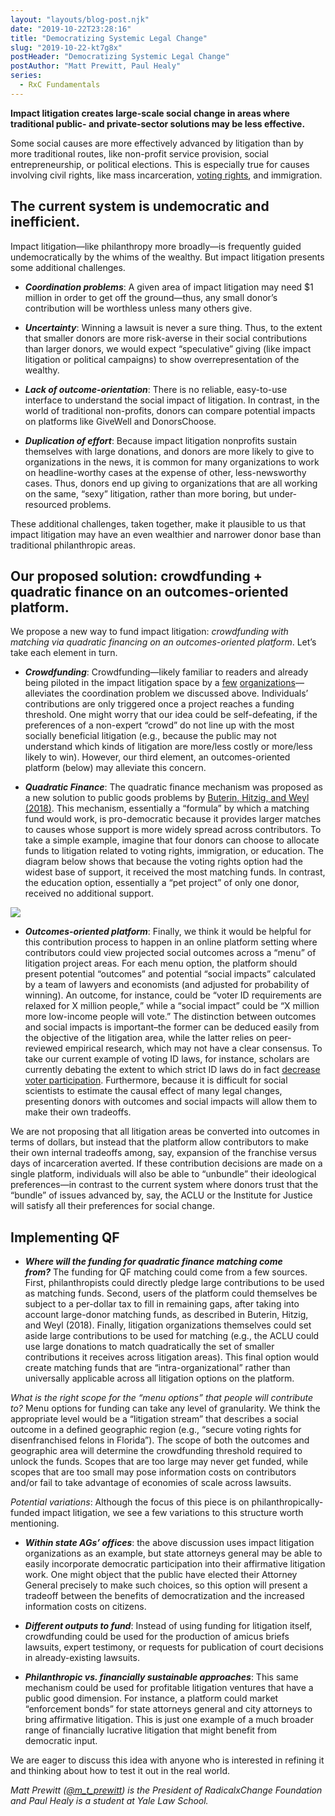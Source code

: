 ```yaml
---
layout: "layouts/blog-post.njk"
date: "2019-10-22T23:28:16"
title: "Democratizing Systemic Legal Change"
slug: "2019-10-22-kt7g8x"
postHeader: "Democratizing Systemic Legal Change"
postAuthor: "Matt Prewitt, Paul Healy"
series:
  - RxC Fundamentals
---
```


**Impact litigation creates large-scale social change in areas where traditional public- and private-sector solutions may be less effective.**

Some social causes are more effectively advanced by litigation than by more traditional routes, like non-profit service provision, social entrepreneurship, or political elections. This is especially true for causes involving civil rights, like mass incarceration, [voting rights](https://www.brennancenter.org/our-work/research-reports/state-voting-rights-litigation-march-2019), and immigration.

## The current system is undemocratic and inefficient.

Impact litigation—like philanthropy more broadly—is frequently guided undemocratically by the whims of the wealthy. But impact litigation presents some additional challenges.

- **_Coordination problems_**: A given area of impact litigation may need \$1 million in order to get off the ground—thus, any small donor’s contribution will be worthless unless many others give.

- **_Uncertainty_**: Winning a lawsuit is never a sure thing. Thus, to the extent that smaller donors are more risk-averse in their social contributions than larger donors, we would expect “speculative” giving (like impact litigation or political campaigns) to show overrepresentation of the wealthy.

- **_Lack of outcome-orientation_**: There is no reliable, easy-to-use interface to understand the social impact of litigation. In contrast, in the world of traditional non-profits, donors can compare potential impacts on platforms like GiveWell and DonorsChoose.

- **_Duplication of effort_**: Because impact litigation nonprofits sustain themselves with large donations, and donors are more likely to give to organizations in the news, it is common for many organizations to work on headline-worthy cases at the expense of other, less-newsworthy cases. Thus, donors end up giving to organizations that are all working on the same, “sexy” litigation, rather than more boring, but under-resourced problems.

These additional challenges, taken together, make it plausible to us that impact litigation may have an even wealthier and narrower donor base than traditional philanthropic areas.

## Our proposed solution: crowdfunding + quadratic finance on an outcomes-oriented platform.

We propose a new way to fund impact litigation: *crowdfunding with matching via quadratic financing on an outcomes-oriented platform*. Let’s take each element in turn.

- **_Crowdfunding_**: Crowdfunding—likely familiar to readers and already being piloted in the impact litigation space by a [few](https://www.crowdjustice.com/) [organizations](https://lawdigitalcommons.bc.edu/bclr/vol59/iss4/5/)—alleviates the coordination problem we discussed above. Individuals’ contributions are only triggered once a project reaches a funding threshold. One might worry that our idea could be self-defeating, if the preferences of a non-expert “crowd” do not line up with the most socially beneficial litigation (e.g., because the public may not understand which kinds of litigation are more/less costly or more/less likely to win). However, our third element, an outcomes-oriented platform (below) may alleviate this concern.

- **_Quadratic Finance_**: The quadratic finance mechanism was proposed as a new solution to public goods problems by [Buterin, Hitzig, and Weyl (2018)](https://papers.ssrn.com/sol3/papers.cfm?abstract_id=3243656). This mechanism, essentially a “formula” by which a matching fund would work, is pro-democratic because it provides larger matches to causes whose support is more widely spread across contributors. To take a simple example, imagine that four donors can choose to allocate funds to litigation related to voting rights, immigration, or education. The diagram below shows that because the voting rights option had the widest base of support, it received the most matching funds. In contrast, the education option, essentially a “pet project” of only one donor, received no additional support.

[![](https://i.postimg.cc/151vHYyw/Screenshot-2019-10-22-at-12-14-20-pm.png)](https://postimg.cc/rzgGyj0w)

- **_Outcomes-oriented platform_**: Finally, we think it would be helpful for this contribution process to happen in an online platform setting where contributors could view projected social outcomes across a “menu” of litigation project areas. For each menu option, the platform should present potential “outcomes” and potential “social impacts” calculated by a team of lawyers and economists (and adjusted for probability of winning). An outcome, for instance, could be “voter ID requirements are relaxed for X million people,” while a “social impact” could be “X million more low-income people will vote.” The distinction between outcomes and social impacts is important–the former can be deduced easily from the objective of the litigation area, while the latter relies on peer-reviewed empirical research, which may not have a clear consensus. To take our current example of voting ID laws, for instance, scholars are currently debating the extent to which strict ID laws do in fact [decrease voter participation](https://www.nber.org/papers/w25522). Furthermore, because it is difficult for social scientists to estimate the causal effect of many legal changes, presenting donors with outcomes and social impacts will allow them to make their own tradeoffs.

We are not proposing that all litigation areas be converted into outcomes in terms of dollars, but instead that the platform allow contributors to make their own internal tradeoffs among, say, expansion of the franchise versus days of incarceration averted. If these contribution decisions are made on a single platform, individuals will also be able to “unbundle” their ideological preferences—in contrast to the current system where donors trust that the “bundle” of issues advanced by, say, the ACLU or the Institute for Justice will satisfy all their preferences for social change.

## Implementing QF

- **_Where will the funding for quadratic finance matching come from?_** The funding for QF matching could come from a few sources. First, philanthropists could directly pledge large contributions to be used as matching funds. Second, users of the platform could themselves be subject to a per-dollar tax to fill in remaining gaps, after taking into account large-donor matching funds, as described in Buterin, Hitzig, and Weyl (2018). Finally, litigation organizations themselves could set aside large contributions to be used for matching (e.g., the ACLU could use large donations to match quadratically the set of smaller contributions it receives across litigation areas). This final option would create matching funds that are “intra-organizational” rather than universally applicable across all litigation options on the platform.

*What is the right scope for the “menu options” that people will contribute to?* Menu options for funding can take any level of granularity. We think the appropriate level would be a “litigation stream” that describes a social outcome in a defined geographic region (e.g., “secure voting rights for disenfranchised felons in Florida”). The scope of both the outcomes and geographic area will determine the crowdfunding threshold required to unlock the funds. Scopes that are too large may never get funded, while scopes that are too small may pose information costs on contributors and/or fail to take advantage of economies of scale across lawsuits.

_Potential variations_: Although the focus of this piece is on philanthropically-funded impact litigation, we see a few variations to this structure worth mentioning.

- **_Within state AGs’ offices_**: the above discussion uses impact litigation organizations as an example, but state attorneys general may be able to easily incorporate democratic participation into their affirmative litigation work. One might object that the public have elected their Attorney General precisely to make such choices, so this option will present a tradeoff between the benefits of democratization and the increased information costs on citizens.

- **_Different outputs to fund_**: Instead of using funding for litigation itself, crowdfunding could be used for the production of amicus briefs lawsuits, expert testimony, or requests for publication of court decisions in already-existing lawsuits.

- **_Philanthropic vs. financially sustainable approaches_**: This same mechanism could be used for profitable litigation ventures that have a public good dimension. For instance, a platform could market “enforcement bonds” for state attorneys general and city attorneys to bring affirmative litigation. This is just one example of a much broader range of financially lucrative litigation that might benefit from democratic input.

We are eager to discuss this idea with anyone who is interested in refining it and thinking about how to test it out in the real world.

_Matt Prewitt ([@m_t_prewitt](https://twitter.com/m_t_prewitt)) is the President of RadicalxChange Foundation and Paul Healy is a student at Yale Law School._
